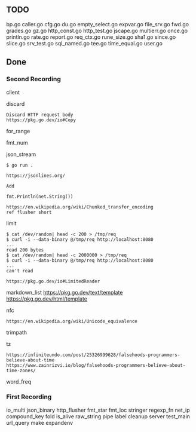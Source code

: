 ## TODO

bp.go
caller.go
cfg.go
du.go
empty_select.go
expvar.go
file_srv.go
fwd.go
grades.go
gz.go
http_const.go
http_test.go
jscape.go
multierr.go
once.go
println.go
rate.go
report.go
req_ctx.go
rune_size.go
sha1.go
since.go
slice.go
srv_test.go
sql_named.go
tee.go
time_equal.go
user.go

## Done

### Second Recording

client

discard
    
    Discard HTTP request body
    https://pkg.go.dev/io#Copy

for_range

fmt_num

json_stream

    $ go run .

    https://jsonlines.org/

    Add

    fmt.Println(net.String())

    https://en.wikipedia.org/wiki/Chunked_transfer_encoding
    ref flusher short

limit

    $ cat /dev/random| head -c 200 > /tmp/req
    $ curl -i --data-binary @/tmp/req http://localhost:8080 
    ...
    read 200 bytes
    $ cat /dev/random| head -c 2000000 > /tmp/req
    $ curl -i --data-binary @/tmp/req http://localhost:8080
    ...
    can't read

    https://pkg.go.dev/io#LimitedReader

markdown_list
    https://pkg.go.dev/text/template
    https://pkg.go.dev/html/template

nfc

    https://en.wikipedia.org/wiki/Unicode_equivalence

trimpath

tz

    https://infiniteundo.com/post/25326999628/falsehoods-programmers-believe-about-time
    https://www.zainrizvi.io/blog/falsehoods-programmers-believe-about-time-zones/

word_freq



### First Recording

io_multi
json_binary
http_flusher
fmt_star
fmt_loc
stringer
regexp_fn
net_ip
compound_key
fold
is_alive
raw_string
pipe
label
cleanup
server
test_main
url_query
make
expandenv
